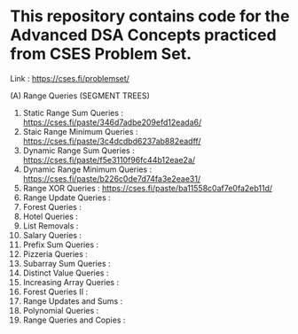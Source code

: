 # This repository contains code for the Advanced DSA Concepts practiced from CSES Problem Set.
Link : https://cses.fi/problemset/

(A) Range Queries (SEGMENT TREES)
  1. Static Range Sum Queries : https://cses.fi/paste/346d7adbe209efd12eada6/
  2. Staic Range Minimum Queries : https://cses.fi/paste/3c4dcdbd6237ab882eadff/
  3. Dynamic Range Sum Queries : https://cses.fi/paste/f5e3110f96fc44b12eae2a/
  4. Dynamic Range Minimum Queries : https://cses.fi/paste/b226c0de7d74fa3e2eae31/
  5. Range XOR Queries : https://cses.fi/paste/ba11558c0af7e0fa2eb11d/
  6. Range Update Queries : 
  7. Forest Queries : 
  8. Hotel Queries : 
  9. List Removals : 
  10. Salary Queries : 
  11. Prefix Sum Queries : 
  12. Pizzeria Queries : 
  13. Subarray Sum Queries : 
  14. Distinct Value Queries : 
  15. Increasing Array Queries :
  16. Forest Queries II : 
  17. Range Updates and Sums : 
  18. Polynomial Queries : 
  19. Range Queries and Copies : 
